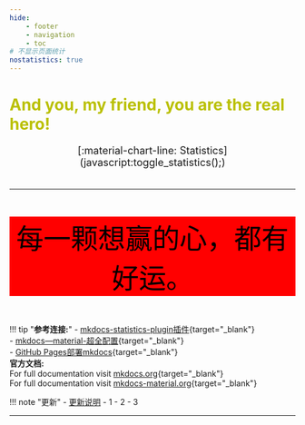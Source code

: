 ```yaml
---
hide:
    - footer
    - navigation
    - toc
# 不显示页面统计
nostatistics: true
---
```

<!-- # <font color=#"789510"> **Welcome to Rango's note!** </font> -->
# <font color="back"> **And you, my friend, you are the real hero!** </font>

<span style="display: block; text-align: center; font-size: 18px;">
[:material-chart-line: Statistics](javascript:toggle_statistics();)
</span>

<div id="statistics" markdown="1" class="card" style="width: 27em; border-color: transparent; opacity: 0; margin-left: auto; margin-right: 0; font-size: 110%">
<div style="padding-left: 1em;" markdown="1">
<!-- 页面总数：{{ pages }}  
总字数：{{ words }}  
代码块行数：{{ codes }}   -->
网站运行时间：<span id="web-time"></span>  
<span id="busuanzi_container_site_uv">访客总人数：<span id="busuanzi_value_site_uv"></span>人  
<span id="busuanzi_container_site_pv">总访问次数：<span id="busuanzi_value_site_pv"></span>次
</div>
</div>

<script>
function updateTime() {
    var date = new Date();
    var now = date.getTime();
    var startDate = new Date("2024/12/01 09:10:00");
    var start = startDate.getTime();
    var diff = now - start;
    var y, d, h, m;
    y = Math.floor(diff / (365 * 24 * 3600 * 1000));
    diff -= y * 365 * 24 * 3600 * 1000;
    d = Math.floor(diff / (24 * 3600 * 1000));
    h = Math.floor(diff / (3600 * 1000) % 24);
    m = Math.floor(diff / (60 * 1000) % 60);
    if (y == 0) {
        document.getElementById("web-time").innerHTML = d + "<span class=\"heti-spacing\"> </span>天<span class=\"heti-spacing\"> </span>" + h + "<span class=\"heti-spacing\"> </span>小时<span class=\"heti-spacing\"> </span>" + m + "<span class=\"heti-spacing\"> </span>分钟";
    } else {
        document.getElementById("web-time").innerHTML = y + "<span class=\"heti-spacing\"> </span>年<span class=\"heti-spacing\"> </span>" + d + "<span class=\"heti-spacing\"> </span>天<span class=\"heti-spacing\"> </span>" + h + "<span class=\"heti-spacing\"> </span>小时<span class=\"heti-spacing\"> </span>" + m + "<span class=\"heti-spacing\"> </span>分钟";
    }
    setTimeout(updateTime, 1000 * 60);
}
updateTime();
function toggle_statistics() {
    var statistics = document.getElementById("statistics");
    if (statistics.style.opacity == 0) {
        statistics.style.opacity = 1;
    } else {
        statistics.style.opacity = 0;
    }
}
</script>

---
<center> <font color="black" size=56> <p style="background-color: red;"> 每一颗想赢的心，都有好运。</p>  </font> </center> 

!!! tip "**参考连接:**"
    - [mkdocs-statistics-plugin插件](https://github.com/TonyCrane/mkdocs-statistics-plugin?tab=readme-ov-file){target="_blank"}<br>
    - [mkdocs—material-超全配置](https://wncfht.github.io/notes/Tools/Blog/Mkdocs_Material/ "mkdocs material 超全配置"){target="_blank"}<br>
    - [GitHub Pages部署mkdocs](https://www.cnblogs.com/E-Dreamer-Blogs/p/13323385.html "GitHub Pages部署mkdocs"){target="_blank"}<br>
    **官方文档:** <br>
    For full documentation visit [mkdocs.org](https://www.mkdocs.org){target="_blank"}<br>
    For full documentation visit [mkdocs-material.org](https://squidfunk.github.io/mkdocs-material/){target="_blank"}


!!! note "更新"
    - [更新说明](./about.md "更新说明")
    - 1
    - 2
    - 3

-----------




